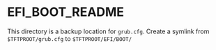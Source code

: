 EFI_BOOT_README
===============
This directory is a backup location for `grub.cfg`. Create a
symlink from `$TFTPROOT/grub.cfg` to `$TFTPROOT/EFI/BOOT/`
